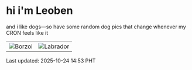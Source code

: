 # hi i'm Leoben

and i like dogs—so have some random dog pics that change whenever my CRON feels like it

|  |  |
|--------|----------|
| ![Borzoi](https://random-dog-vercel.vercel.app/api/random-borzoi?v=1761288828) | ![Labrador](https://random-dog-vercel.vercel.app/api/random-labrador?v=1761288828) |

Last updated: 2025-10-24 14:53 PHT
